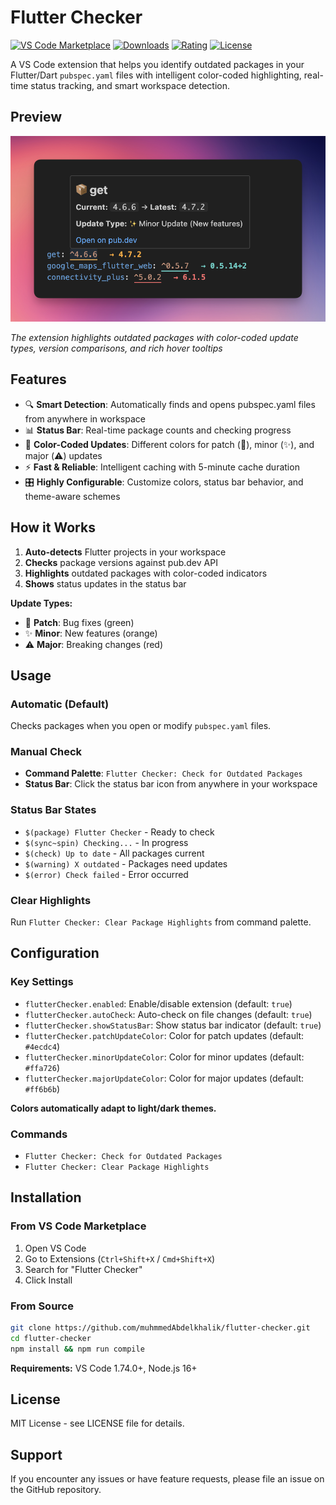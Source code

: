 # Flutter Checker

[![VS Code Marketplace](https://img.shields.io/visual-studio-marketplace/v/abdelkhalik.flutter-checker?label=VS%20Code%20Marketplace&color=blue)](https://marketplace.visualstudio.com/items?itemName=abdelkhalik.flutter-checker)
[![Downloads](https://img.shields.io/visual-studio-marketplace/d/abdelkhalik.flutter-checker?label=Downloads&color=green)](https://marketplace.visualstudio.com/items?itemName=abdelkhalik.flutter-checker)
[![Rating](https://img.shields.io/visual-studio-marketplace/r/abdelkhalik.flutter-checker?label=Rating&color=yellow)](https://marketplace.visualstudio.com/items?itemName=abdelkhalik.flutter-checker)
[![License](https://img.shields.io/badge/License-MIT-blue.svg)](https://opensource.org/licenses/MIT)

A VS Code extension that helps you identify outdated packages in your Flutter/Dart `pubspec.yaml` files with intelligent color-coded highlighting, real-time status tracking, and smart workspace detection.

## Preview

![Flutter Checker in Action](https://raw.githubusercontent.com/muhmmedAbdelkhalik/flutter-checker/refs/heads/main/assets/screenshot.png)

*The extension highlights outdated packages with color-coded update types, version comparisons, and rich hover tooltips*

## Features

- 🔍 **Smart Detection**: Automatically finds and opens pubspec.yaml files from anywhere in workspace
- 📊 **Status Bar**: Real-time package counts and checking progress
- 🎨 **Color-Coded Updates**: Different colors for patch (🔧), minor (✨), and major (⚠️) updates
- ⚡ **Fast & Reliable**: Intelligent caching with 5-minute cache duration
- 🎛️ **Highly Configurable**: Customize colors, status bar behavior, and theme-aware schemes

## How it Works

1. **Auto-detects** Flutter projects in your workspace
2. **Checks** package versions against pub.dev API
3. **Highlights** outdated packages with color-coded indicators
4. **Shows** status updates in the status bar

**Update Types:**
- 🔧 **Patch**: Bug fixes (green)
- ✨ **Minor**: New features (orange)
- ⚠️ **Major**: Breaking changes (red)

## Usage

### Automatic (Default)
Checks packages when you open or modify `pubspec.yaml` files.

### Manual Check
- **Command Palette**: `Flutter Checker: Check for Outdated Packages`
- **Status Bar**: Click the status bar icon from anywhere in your workspace

### Status Bar States
- `$(package) Flutter Checker` - Ready to check
- `$(sync~spin) Checking...` - In progress
- `$(check) Up to date` - All packages current
- `$(warning) X outdated` - Packages need updates
- `$(error) Check failed` - Error occurred

### Clear Highlights
Run `Flutter Checker: Clear Package Highlights` from command palette.

## Configuration

### Key Settings
- `flutterChecker.enabled`: Enable/disable extension (default: `true`)
- `flutterChecker.autoCheck`: Auto-check on file changes (default: `true`)
- `flutterChecker.showStatusBar`: Show status bar indicator (default: `true`)
- `flutterChecker.patchUpdateColor`: Color for patch updates (default: `#4ecdc4`)
- `flutterChecker.minorUpdateColor`: Color for minor updates (default: `#ffa726`)
- `flutterChecker.majorUpdateColor`: Color for major updates (default: `#ff6b6b`)

**Colors automatically adapt to light/dark themes.**

### Commands
- `Flutter Checker: Check for Outdated Packages`
- `Flutter Checker: Clear Package Highlights`

## Installation

### From VS Code Marketplace
1. Open VS Code
2. Go to Extensions (`Ctrl+Shift+X` / `Cmd+Shift+X`)
3. Search for "Flutter Checker"
4. Click Install

### From Source
```bash
git clone https://github.com/muhmmedAbdelkhalik/flutter-checker.git
cd flutter-checker
npm install && npm run compile
```

**Requirements:** VS Code 1.74.0+, Node.js 16+

## License

MIT License - see LICENSE file for details.

## Support

If you encounter any issues or have feature requests, please file an issue on the GitHub repository.

